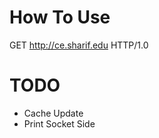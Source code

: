 How To Use
=======

GET http://ce.sharif.edu HTTP/1.0


TODO
=======

* Cache Update
* Print Socket Side